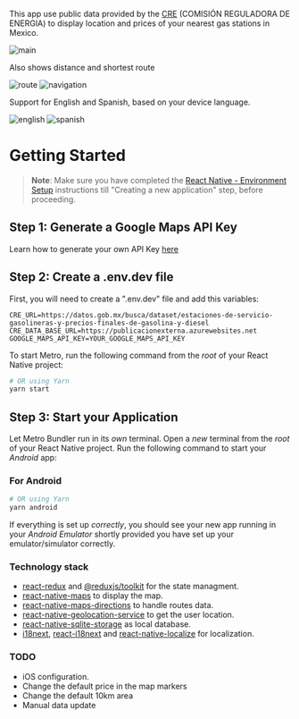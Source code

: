 This app use public data provided by the [CRE](https://www.gob.mx/cre) (COMISIÓN REGULADORA DE ENERGIA) to display location and prices of your nearest gas stations in Mexico.

![main](https://github.com/JMRamosJuarez/cre-mx-fuels/assets/19629268/ed0f1a9b-b07f-457a-91eb-4b56e7f40bd6)

Also shows distance and shortest route

![route](https://github.com/JMRamosJuarez/cre-mx-fuels/assets/19629268/0444b5fc-6f02-4716-bf5b-837c8c1e35ed) ![navigation](https://github.com/JMRamosJuarez/cre-mx-fuels/assets/19629268/1ea04944-b121-4ca1-aaf6-fdc5abf7f1c1)

Support for English and Spanish, based on your device language.

![english](https://github.com/JMRamosJuarez/cre-mx-fuels/assets/19629268/2c6ba68b-ed17-4732-9fce-3733ef8cf393) ![spanish](https://github.com/JMRamosJuarez/cre-mx-fuels/assets/19629268/bcc6f4ee-bd4c-4f9f-b62b-50f586762da2)

# Getting Started

>**Note**: Make sure you have completed the [React Native - Environment Setup](https://reactnative.dev/docs/environment-setup) instructions till "Creating a new application" step, before proceeding.

## Step 1: Generate a Google Maps API Key

Learn how to generate your own API Key [here](https://developers.google.com/maps/documentation/javascript/get-api-key)

## Step 2: Create a .env.dev file

First, you will need to create a ".env.dev" file and add this variables:

```
CRE_URL=https://datos.gob.mx/busca/dataset/estaciones-de-servicio-gasolineras-y-precios-finales-de-gasolina-y-diesel
CRE_DATA_BASE_URL=https://publicacionexterna.azurewebsites.net
GOOGLE_MAPS_API_KEY=YOUR_GOOGLE_MAPS_API_KEY
```

To start Metro, run the following command from the _root_ of your React Native project:

```bash
# OR using Yarn
yarn start
```

## Step 3: Start your Application

Let Metro Bundler run in its _own_ terminal. Open a _new_ terminal from the _root_ of your React Native project. Run the following command to start your _Android_ app:

### For Android

```bash
# OR using Yarn
yarn android
```
If everything is set up _correctly_, you should see your new app running in your _Android Emulator_ shortly provided you have set up your emulator/simulator correctly.

### Technology stack
- [react-redux](https://github.com/reduxjs/react-redux) and [@reduxjs/toolkit](https://github.com/reduxjs/redux-toolkit) for the state managment.
- [react-native-maps](https://github.com/react-native-maps/react-native-maps) to display the map.
- [react-native-maps-directions](https://github.com/bramus/react-native-maps-directions) to handle routes data.
- [react-native-geolocation-service](https://github.com/Agontuk/react-native-geolocation-service) to get the user location.
- [react-native-sqlite-storage](https://github.com/andpor/react-native-sqlite-storage) as local database.
- [i18next](https://github.com/i18next/i18next), [react-i18next](https://github.com/i18next/react-i18next) and [react-native-localize](https://github.com/zoontek/react-native-localize) for localization.

### TODO
- iOS configuration.
- Change the default price in the map markers
- Change the default 10km area
- Manual data update
